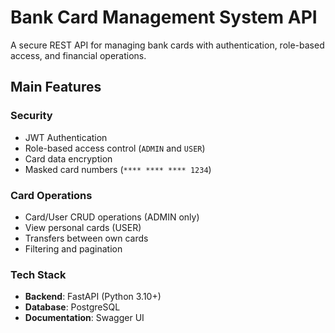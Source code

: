 # Bank Card Management System API

A secure REST API for managing bank cards with authentication, role-based access, and financial operations.

## Main Features

### Security
- JWT Authentication
- Role-based access control (`ADMIN` and `USER`)
- Card data encryption
- Masked card numbers (`**** **** **** 1234`)

### Card Operations
- Card/User CRUD operations (ADMIN only)
- View personal cards (USER)
- Transfers between own cards
- Filtering and pagination

### Tech Stack
- **Backend**: FastAPI (Python 3.10+)
- **Database**: PostgreSQL
- **Documentation**: Swagger UI
